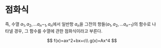 # 점화식
즉, 수열 $a_1,a_2, ...a_n-_1, a_n$에서 일반항 $a_n$을 그전의 항들($a_1,a_2, ...a_n-_1$)의 함수로 나타낼 경우, 그 함수를 수열에 관한 점화식이라고 부른다.


$$
f(x)=ax^2+bx+c\\
g(x)=Ax^4
$$